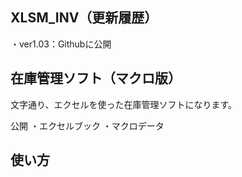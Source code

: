 ## XLSM_INV（更新履歴）

・ver1.03：Githubに公開

## 在庫管理ソフト（マクロ版）

文字通り、エクセルを使った在庫管理ソフトになります。

公開
・エクセルブック
・マクロデータ

## 使い方
